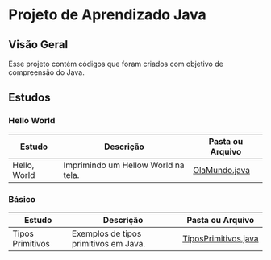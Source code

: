 # Projeto de Aprendizado Java

## Visão Geral

Esse projeto contém códigos que foram criados com objetivo de compreensão do Java.

## Estudos

### Hello World

| Estudo       | Descrição                           | Pasta ou Arquivo |
|--------------|-------------------------------------|--|
| Hello, World | Imprimindo um Hellow World na tela. | [OlaMundo.java](src/com/nicolasmoraes/learnjava/basics/OlaMundo.java) |

### Básico

| Estudo           | Descrição                             | Pasta ou Arquivo                                                             |
|------------------|---------------------------------------|------------------------------------------------------------------------------|
| Tipos Primitivos | Exemplos de tipos primitivos em Java. | [TiposPrimitivos.java](src/com/nicolasmoraes/learnjava/basics/OlaMundo.java) |


